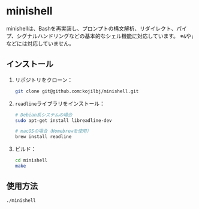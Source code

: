 # minishell
minishellは、Bashを再実装し、プロンプトの構文解析、リダイレクト、パイプ、シグナルハンドリングなどの基本的なシェル機能に対応しています。
※`&`や`;`などには対応していません。

## インストール
1. リポジトリをクローン：
    ```bash
    git clone git@github.com:kojilbj/minishell.git
    ```
2. `readline`ライブラリをインストール：
    ```bash
    # Debian系システムの場合
    sudo apt-get install libreadline-dev

    # macOSの場合（Homebrewを使用）
    brew install readline
    ```
3. ビルド：
    ```bash
    cd minishell
    make
    ```

## 使用方法
```bash
./minishell
